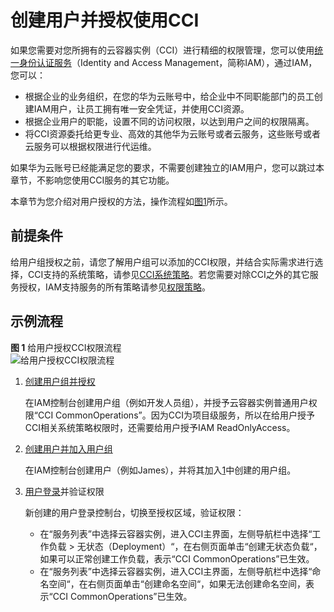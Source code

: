 # 创建用户并授权使用CCI<a name="cci_01_0072"></a>

如果您需要对您所拥有的云容器实例（CCI）进行精细的权限管理，您可以使用[统一身份认证服务](https://support.huaweicloud.com/usermanual-iam/iam_01_0001.html)（Identity and Access Management，简称IAM），通过IAM，您可以：

-   根据企业的业务组织，在您的华为云账号中，给企业中不同职能部门的员工创建IAM用户，让员工拥有唯一安全凭证，并使用CCI资源。
-   根据企业用户的职能，设置不同的访问权限，以达到用户之间的权限隔离。
-   将CCI资源委托给更专业、高效的其他华为云账号或者云服务，这些账号或者云服务可以根据权限进行代运维。

如果华为云账号已经能满足您的要求，不需要创建独立的IAM用户，您可以跳过本章节，不影响您使用CCI服务的其它功能。

本章节为您介绍对用户授权的方法，操作流程如[图1](#fig673713328586)所示。

## 前提条件<a name="section143301247493"></a>

给用户组授权之前，请您了解用户组可以添加的CCI权限，并结合实际需求进行选择，CCI支持的系统策略，请参见[CCI系统策略](https://support.huaweicloud.com/productdesc-cci/cci_03_0008.html)。若您需要对除CCI之外的其它服务授权，IAM支持服务的所有策略请参见[权限策略](https://support.huaweicloud.com/permissions/policy_list.html?product=cci)。

## 示例流程<a name="section1733954454616"></a>

**图 1**  给用户授权CCI权限流程<a name="fig673713328586"></a>  
![](figures/给用户授权CCI权限流程.png "给用户授权CCI权限流程")

1.  <a name="li2706103635114"></a>[创建用户组并授权](https://support.huaweicloud.com/usermanual-iam/iam_03_0001.html)

    在IAM控制台创建用户组（例如开发人员组），并授予云容器实例普通用户权限“CCI CommonOperations”。因为CCI为项目级服务，所以在给用户授予CCI相关系统策略权限时，还需要给用户授予IAM ReadOnlyAccess。

2.  [创建用户并加入用户组](https://support.huaweicloud.com/usermanual-iam/iam_02_0001.html)

    在IAM控制台创建用户（例如James），并将其加入[1](#li2706103635114)中创建的用户组。

3.  [用户登录](https://support.huaweicloud.com/usermanual-iam/iam_01_0552.html)并验证权限

    新创建的用户登录控制台，切换至授权区域，验证权限：

    -   在“服务列表”中选择云容器实例，进入CCI主界面，左侧导航栏中选择“工作负载 \> 无状态（Deployment）“，在右侧页面单击“创建无状态负载“，如果可以正常创建工作负载，表示“CCI CommonOperations”已生效。
    -   在“服务列表”中选择云容器实例，进入CCI主界面，左侧导航栏中选择“命名空间“，在右侧页面单击“创建命名空间“，如果无法创建命名空间，表示“CCI CommonOperations”已生效。


